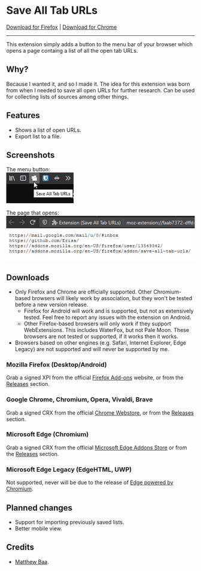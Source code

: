 # Save All Tab URLs

[Download for Firefox](https://addons.mozilla.org/firefox/addon/save-all-tab-urls/) | [Download for Chrome](https://chrome.google.com/webstore/detail/save-all-tab-urls/bgjfbcjoaghcfdhnnnnaofkjbnelkkcm)

<hr>

This extension simply adds a button to the menu bar of your browser which opens a page containg a list of all the open tab URLs.

## Why?
Because I wanted it, and so I made it. The idea for this extension was born from when I needed to save all open URLs for further research. Can be used for collecting lists of sources among other things.

## Features
- Shows a list of open URLs.
- Export list to a file.

## Screenshots
The menu button:  
![An example screenshot of a cursor places over a button laballed "Save All Tab URLs"](.github-resources/menu_button.png)

The page that opens:  
![An example screenshot of a webpage containing multiple URLs.](.github-resources/open_page.png)

## Downloads

- Only Firefox and Chrome are officially supported. Other Chromium-based browsers will likely work by association, but they won't be tested before a new version release.  
  - Firefox for Android will work and is supported, but not as extensively tested. Feel free to report any issues with the extension on Android.
  - Other Firefox-based browsers will only work if they support WebExtensions. This includes WaterFox, but not Pale Moon. These browsers are not tested or supported, if it works then it works.
- Browsers based on other engines (e.g. Safari, Internet Explorer, Edge Legacy) are not supported and will never be supported by me.  

### Mozilla Firefox (Desktop/Android)
Grab a signed XPI from the official [Firefox Add-ons](https://addons.mozilla.org/firefox/addon/save-all-tab-urls/) website, or from the [Releases](https://github.com/Erisa/save-all-tab-urls/releases) section.

### Google Chrome, Chromium, Opera, Vivaldi, Brave
Grab a signed CRX from the official [Chrome Webstore](https://chrome.google.com/webstore/detail/save-all-tab-urls/bgjfbcjoaghcfdhnnnnaofkjbnelkkcm), or from the [Releases](https://github.com/Erisa/save-all-tab-urls/releases) section.

### Microsoft Edge (Chromium)
Grab a signed CRX from the official [Microsoft Edge Addons Store](https://microsoftedge.microsoft.com/addons/detail/djbejkhoeddlhcimemncgmmfbdkifkim) or from the [Releases](https://github.com/Erisa/save-all-tab-urls/releases) section.

### Microsoft Edge Legacy (EdgeHTML, UWP)
Not supported, never will be due to the release of [Edge powered by Chromium](https://microsoft.com/edge).

## Planned changes
- Support for importing previously saved lists.
- Better mobile view.

## Credits
- [Matthew Baa](https://addons.mozilla.org/en-US/firefox/user/13453468/).
